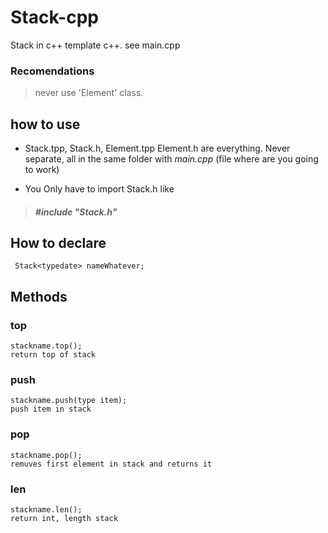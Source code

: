 
# Stack-cpp
Stack in c++ template c++. see main.cpp
### Recomendations
>never use 'Element' class.

## how to use
- Stack.tpp, Stack.h, Element.tpp Element.h are everything. Never separate, all in the same folder with _main.cpp_ (file where are you going to work)

- You Only have to import Stack.h like
> ##### #include "Stack.h"

## How to declare

     Stack<typedate> nameWhatever; 


## Methods
 ### top

    stackname.top();
    return top of stack
   
### push
    stackname.push(type item);
    push item in stack
### pop
    stackname.pop();
    remuves first element in stack and returns it
### len
    stackname.len();
    return int, length stack

